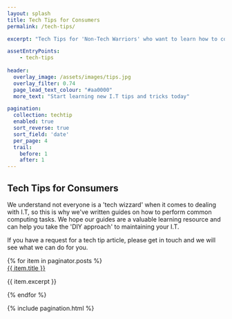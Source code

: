 ```yaml
---
layout: splash
title: Tech Tips for Consumers
permalink: /tech-tips/

excerpt: "Tech Tips for 'Non-Tech Warriors' who want to learn how to complete common computing tasks."

assetEntryPoints:
    - tech-tips
    
header:
  overlay_image: /assets/images/tips.jpg
  overlay_filter: 0.74
  page_lead_text_colour: "#aa0000"
  more_text: "Start learning new I.T tips and tricks today"

pagination:
  collection: techtip
  enabled: true
  sort_reverse: true
  sort_field: 'date'
  per_page: 4
  trail:
    before: 1
    after: 1
---
```


<h2>Tech Tips for Consumers</h2>
<p>We understand not everyone is a 'tech wizzard' when it comes to dealing with I.T, so this is why we've written guides on how to perform common computing tasks. We hope our guides are a valuable learning resource and can help you take the 'DIY approach' to maintaining your I.T.</p>
<p>If you have a request for a tech tip article, please get in touch and we will see what we can do for you.</p>

<div class="wrapper">
    <div class="row">
        {% for item in paginator.posts %}            
            <div class="col-xs-12 col-sm-6 techtip-container">
                <div class="techtip-item">
                    <a href="{{ item.url }}">
                        <img class="lazy" data-src="{{ item.thumbnail }}" />
                    </a>
                    <div class="item-title">
                        <a href="{{ item.url }}">{{ item.title }}</a>
                    </div>
                    <div class="item-description">
                        <p>{{ item.excerpt }}</p>
                    </div>
                </div>
            </div>
        {% endfor %}
    </div>
</div>

{% include pagination.html %}